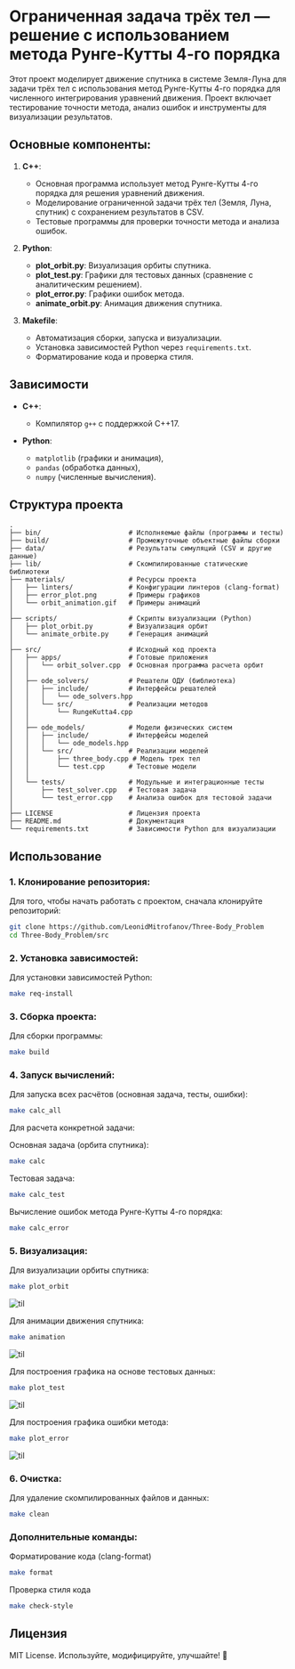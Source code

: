 # Ограниченная задача трёх тел — решение с использованием метода Рунге-Кутты 4-го порядка

Этот проект моделирует движение спутника в системе Земля-Луна для задачи трёх тел с использования метод Рунге-Кутты 4-го порядка для численного интегрирования уравнений движения. Проект включает тестирование точности метода, анализ ошибок и инструменты для визуализации результатов.

## Основные компоненты:

1. **C++**:
   - Основная программа использует метод Рунге-Кутты 4-го порядка для решения уравнений движения.
   - Моделирование ограниченной задачи трёх тел (Земля, Луна, спутник) с сохранением результатов в CSV.
   - Тестовые программы для проверки точности метода и анализа ошибок.

2. **Python**:
   - **plot_orbit.py**: Визуализация орбиты спутника.
   - **plot_test.py**: Графики для тестовых данных (сравнение с аналитическим решением).
   - **plot_error.py**: Графики ошибок метода.
   - **animate_orbit.py**: Анимация движения спутника.

3. **Makefile**:
   - Автоматизация сборки, запуска и визуализации.
   - Установка зависимостей Python через `requirements.txt`.
   - Форматирование кода и проверка стиля.

## Зависимости

- **C++**:
   - Компилятор `g++` с поддержкой C++17.

- **Python**:
   - `matplotlib` (графики и анимация),
   - `pandas` (обработка данных),
   - `numpy` (численные вычисления).

## Структура проекта

```
.
├── bin/                      # Исполняемые файлы (программы и тесты)
├── build/                    # Промежуточные объектные файлы сборки
├── data/                     # Результаты симуляций (CSV и другие данные)
├── lib/                      # Скомпилированные статические библиотеки
├── materials/                # Ресурсы проекта
│   ├── linters/              # Конфигурации линтеров (clang-format)
│   ├── error_plot.png        # Примеры графиков
│   └── orbit_animation.gif   # Примеры анимаций
│
├── scripts/                  # Скрипты визуализации (Python)
│   ├── plot_orbit.py         # Визуализация орбит
│   └── animate_orbite.py     # Генерация анимаций
│
├── src/                      # Исходный код проекта
│   ├── apps/                 # Готовые приложения
│   │   └── orbit_solver.cpp  # Основная программа расчета орбит
│   │
│   ├── ode_solvers/          # Решатели ОДУ (библиотека)
│   │   ├── include/          # Интерфейсы решателей
│   │   │   └── ode_solvers.hpp
│   │   └── src/              # Реализации методов
│   │       └── RungeKutta4.cpp
│   │
│   ├── ode_models/           # Модели физических систем
│   │   ├── include/          # Интерфейсы моделей
│   │   │   └── ode_models.hpp
│   │   └── src/              # Реализации моделей
│   │       ├── three_body.cpp # Модель трех тел
│   │       └── test.cpp      # Тестовые модели
│   │
│   └── tests/                # Модульные и интеграционные тесты
│       ├── test_solver.cpp   # Тестовая задача
│       └── test_error.cpp    # Анализа ошибок для тестовой задачи
│
├── LICENSE                   # Лицензия проекта
├── README.md                 # Документация
└── requirements.txt          # Зависимости Python для визуализации
```

## Использование

### 1. Клонирование репозитория:
Для того, чтобы начать работать с проектом, сначала клонируйте репозиторий:
```bash
git clone https://github.com/LeonidMitrofanov/Three-Body_Problem
cd Three-Body_Problem/src
```

### 2. Установка зависимостей:
Для установки зависимостей Python:
```bash
make req-install
```

### 3. Сборка проекта:
Для сборки программы:
```bash
make build
```

### 4. Запуск вычислений:
Для запуска всех расчётов (основная задача, тесты, ошибки):
```bash
make calc_all
```
Для расчета конкретной задачи:

Основная задача (орбита спутника):
```bash
make calc
```
Тестовая задача:
```bash
make calc_test
```
Вычисление ошибок метода Рунге-Кутты 4-го порядка:
```bash
make calc_error
```
### 5. Визуализация:
Для визуализации орбиты спутника:
```bash
make plot_orbit
```
![til](./materials/orbit_plot.png)

Для анимации движения спутника:
```bash
make animation
```
![til](./materials/orbit_animation.gif)

Для построения графика на основе тестовых данных:
```bash
make plot_test
```
![til](./materials/test_plot.png)

Для построения графика ошибки метода:
```bash
make plot_error
```
![til](./materials/error_plot.png)

### 6. Очистка:
Для удаление скомпилированных файлов и данных:
```bash
make clean
```

### Дополнительные команды:
Форматирование кода (clang-format)
```bash
make format
```
Проверка стиля кода
```bash
make check-style
```

## Лицензия  
MIT License. Используйте, модифицируйте, улучшайте! 🚀
